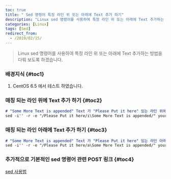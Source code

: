 ```yaml
---
toc: true
title: " Sed 명령어 특정 라인 위 또는 아래에 Text 추가 하기"
description: "Linux sed 명령어를 사용하여 특정 라인 위 또는 아래에 Text 추가하는 방법을 다뤄 보도록 하겠습니다."
categories: [Linux]
tags: [Sed]
redirect_from:
  - /2019/02/15/
---
```


> Linux sed 명령어를 사용하여 특정 라인 위 또는 아래에 Text 추가하는 방법을 다뤄 보도록 하겠습니다.

### 배경지식 {#toc1}

1. CentOS 6.5 에서 테스트 하였습니다.

### 매칭 되는 라인 위에 Text 추가 하기 {#toc2}

```md
# "Some More Text is appended" Text 가 "Please Put it here" 있는 라인 위에 추가 됩니다.
sed -i'' -r -e "/Please Put it here/i\Some More Text is appended/" your_file.txt 
```

### 매칭 되는 라인 아래에 Text 추가 하기 {#toc3}

```md
# "Some More Text is appended" Text 가 "Please Put it here" 있는 라인 아래에 추가 됩니다.
sed -i'' -r -e "/Please Put it here/a\Some More Text is appended/" your_file.txt 
```

### 추가적으로 기본적인 sed 명령어 관련 POST 링크 {#toc4}

[sed 사용법](/linux/Sed-Replace-Text-Sample-KR/)

[^1]: This is a footnote.

[kramdown]: https://kramdown.gettalong.org/
[My Blog]: https://marindie.github.io
